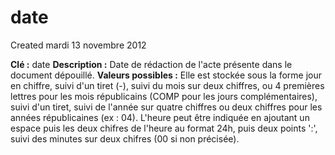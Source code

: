 date
====
Created mardi 13 novembre 2012

**Clé :** date
**Description :**
Date de rédaction de l'acte présente dans le document dépouillé.
**Valeurs possibles :**
Elle est stockée sous la forme jour en chiffre, suivi d'un tiret (-), suivi du mois sur deux chiffres, ou 4 premières lettres pour les mois républicains (COMP pour les jours complémentaires), suivi d'un tiret, suivi de l'année sur quatre chiffres ou deux chiffres pour les années républicaines (ex : 04).
L'heure peut être indiquée en ajoutant un espace puis les deux chifres de l'heure au format 24h, puis deux points ':', suivi des minutes sur deux chifres (00 si non précisée).

